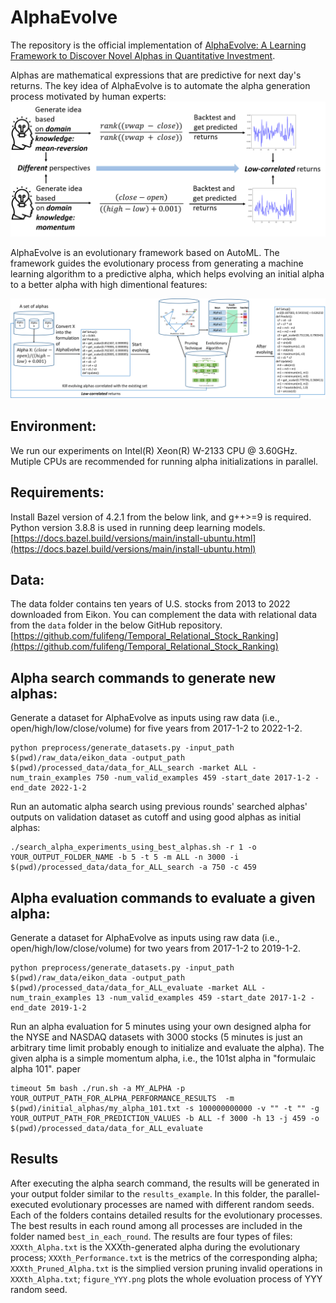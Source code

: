 # AlphaEvolve

The repository is the official implementation of [AlphaEvolve: A Learning Framework to Discover Novel Alphas in Quantitative Investment](https://arxiv.org/abs/2103.16196).

Alphas are mathematical expressions that are predictive for next day's returns. The key idea of AlphaEvolve is to automate the alpha generation process motivated by human experts: ![arch](./figures/uncorrelated_alpha_expert.png)

AlphaEvolve is an evolutionary framework based on AutoML. The framework guides the evolutionary process from generating a machine learning algorithm to a predictive alpha, which helps evolving an initial alpha to a better alpha with high dimentional features:

![arch](./figures/framework.png)

## Environment:

We run our experiments on Intel(R) Xeon(R) W-2133 CPU @ 3.60GHz. Mutiple CPUs are recommended for running alpha initializations in parallel. 

## Requirements:

Install Bazel version of 4.2.1 from the below link, and g++>=9 is required. Python version 3.8.8 is used in running deep learning models.
[https://docs.bazel.build/versions/main/install-ubuntu.html](https://docs.bazel.build/versions/main/install-ubuntu.html)

## Data:

The data folder contains ten years of U.S. stocks from 2013 to 2022 downloaded from Eikon. You can complement the data with relational data from the `data` folder in the below GitHub repository. 
[https://github.com/fulifeng/Temporal_Relational_Stock_Ranking](https://github.com/fulifeng/Temporal_Relational_Stock_Ranking)

## Alpha search commands to generate new alphas:

Generate a dataset for AlphaEvolve as inputs using raw data (i.e., open/high/low/close/volume) for five years from 2017-1-2 to 2022-1-2.
```
python preprocess/generate_datasets.py -input_path $(pwd)/raw_data/eikon_data -output_path $(pwd)/processed_data/data_for_ALL_search -market ALL -num_train_examples 750 -num_valid_examples 459 -start_date 2017-1-2 -end_date 2022-1-2
```

Run an automatic alpha search using previous rounds' searched alphas' outputs on validation dataset as cutoff and using good alphas as initial alphas:
```
./search_alpha_experiments_using_best_alphas.sh -r 1 -o YOUR_OUTPUT_FOLDER_NAME -b 5 -t 5 -m ALL -n 3000 -i $(pwd)/processed_data/data_for_ALL_search -a 750 -c 459
```
## Alpha evaluation commands to evaluate a given alpha:

Generate a dataset for AlphaEvolve as inputs using raw data (i.e., open/high/low/close/volume) for two years from 2017-1-2 to 2019-1-2.
```
python preprocess/generate_datasets.py -input_path $(pwd)/raw_data/eikon_data -output_path $(pwd)/processed_data/data_for_ALL_evaluate -market ALL -num_train_examples 13 -num_valid_examples 459 -start_date 2017-1-2 -end_date 2019-1-2
```

Run an alpha evaluation for 5 minutes using your own designed alpha for the NYSE and NASDAQ datasets with 3000 stocks (5 minutes is just an arbitrary time limit probably enough to initialize and evaluate the alpha). The given alpha is a simple momentum alpha, i.e., the 101st alpha in "formulaic alpha 101". paper
```
timeout 5m bash ./run.sh -a MY_ALPHA -p YOUR_OUTPUT_PATH_FOR_ALPHA_PERFORMANCE_RESULTS  -m $(pwd)/initial_alphas/my_alpha_101.txt -s 100000000000 -v "" -t "" -g YOUR_OUTPUT_PATH_FOR_PREDICTION_VALUES -b ALL -f 3000 -h 13 -j 459 -o $(pwd)/processed_data/data_for_ALL_evaluate
```

## Results

After executing the alpha search command, the results will be generated in your output folder similar to the `results_example`. In this folder, the parallel-executed evolutionary processes are named with different random seeds. Each of the folders contains detailed results for the evolutionary processes. The best results in each round among all processes are included in the folder named `best_in_each_round`. The results are four types of files: `XXXth_Alpha.txt` is the XXXth-generated alpha during the evolutionary process; `XXXth_Performance.txt` is the metrics of the corresponding alpha; `XXXth_Pruned_Alpha.txt` is the simplied version pruning invalid operations in `XXXth_Alpha.txt`; `figure_YYY.png` plots the whole evoluation process of YYY random seed.
